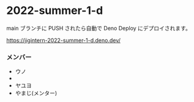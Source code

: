 # 2022-summer-1-d

main ブランチに PUSH されたら自動で Deno Deploy にデプロイされます。

https://jigintern-2022-summer-1-d.deno.dev/

### メンバー
- ウノ
- 
- ヤユヨ
- やまじ(メンター)
